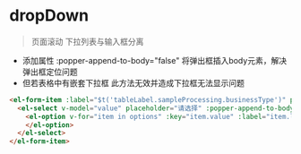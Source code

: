 # dropDown

>页面滚动 下拉列表与输入框分离

- 添加属性 :popper-append-to-body="false" 将弹出框插入body元素，解决弹出框定位问题
- 但若表格中有嵌套下拉框 此方法无效并造成下拉框无法显示问题

```html
<el-form-item :label="$t('tableLabel.sampleProcessing.businessType')" prop="busType">
  <el-select v-model="value" placeholder="请选择" :popper-append-to-body="false">
    <el-option v-for="item in options" :key="item.value" :label="item.label" :value="item.value">
    </el-option>
  </el-select>
</el-form-item>
```
